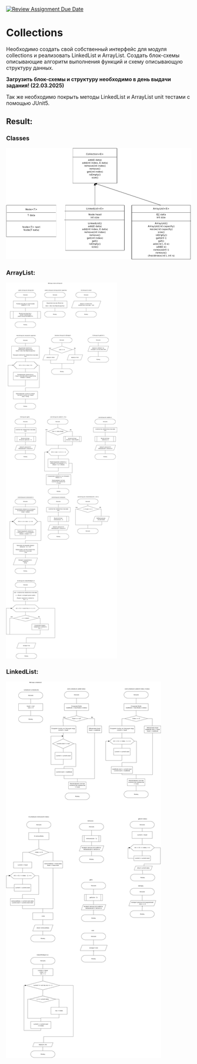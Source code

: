 [![Review Assignment Due Date](https://classroom.github.com/assets/deadline-readme-button-22041afd0340ce965d47ae6ef1cefeee28c7c493a6346c4f15d667ab976d596c.svg)](https://classroom.github.com/a/if7bWUpo)
# Collections

Необходимо создать свой собственный интерфейс для модуля collections и реализовать LinkedList и ArrayList.
Создать блок-схемы описывающие алгоритм выполнения функций и схему описывающую структуру данных.

**Загрузить блок-схемы и структуру необходимо в день выдачи задания! (22.03.2025)**

Так же необходимо покрыть методы LinkedList и ArrayList unit тестами с помощью JUnit5.

## Result:
### Classes
![classes](./res/classes.png)

### ArrayList:
![ArrayList](./res/array_list_final.png)

### LinkedList:
![ArrayList](./res/linked_list_final.png)
